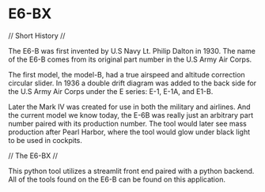 # E6-BX

// Short History //

The E6-B was first invented by U.S Navy Lt. Philip Dalton in 1930. The name of the E6-B comes from its original part number in the U.S Army Air Corps. 

The first model, the model-B, had a true airspeed and altitude correction circular slider. In 1936 a double drift diagram was added to the back side for the U.S Army Air Corps under the E series: E-1, E-1A, and E1-B.

Later the Mark IV was created for use in both the military and airlines. And the current model we know today, the E-6B was really just an arbitrary part number paired with its production number. The tool would later see mass production after Pearl Harbor, where the tool would glow under black light to be used in cockpits. 

// The E6-BX //

This python tool utilizes a streamlit front end paired with a python backend. All of the tools found on the E6-B can be found on this application. 


